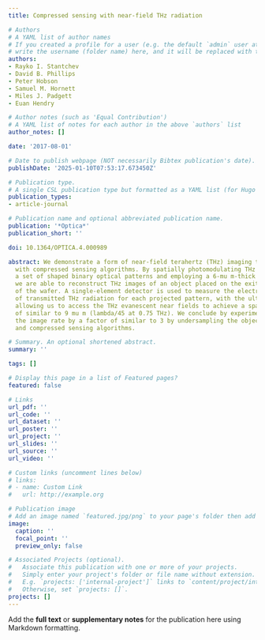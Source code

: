 ```yaml
---
title: Compressed sensing with near-field THz radiation

# Authors
# A YAML list of author names
# If you created a profile for a user (e.g. the default `admin` user at `content/authors/admin/`), 
# write the username (folder name) here, and it will be replaced with their full name and linked to their profile.
authors:
- Rayko I. Stantchev
- David B. Phillips
- Peter Hobson
- Samuel M. Hornett
- Miles J. Padgett
- Euan Hendry

# Author notes (such as 'Equal Contribution')
# A YAML list of notes for each author in the above `authors` list
author_notes: []

date: '2017-08-01'

# Date to publish webpage (NOT necessarily Bibtex publication's date).
publishDate: '2025-01-10T07:53:17.673450Z'

# Publication type.
# A single CSL publication type but formatted as a YAML list (for Hugo requirements).
publication_types:
- article-journal

# Publication name and optional abbreviated publication name.
publication: '*Optica*'
publication_short: ''

doi: 10.1364/OPTICA.4.000989

abstract: We demonstrate a form of near-field terahertz (THz) imaging that is compatible
  with compressed sensing algorithms. By spatially photomodulating THz pulses using
  a set of shaped binary optical patterns and employing a 6-mu m-thick silicon wafer,
  we are able to reconstruct THz images of an object placed on the exit interface
  of the wafer. A single-element detector is used to measure the electric field amplitude
  of transmitted THz radiation for each projected pattern, with the ultra-thin wafer
  allowing us to access the THz evanescent near fields to achieve a spatial resolution
  of similar to 9 mu m (lambda/45 at 0.75 THz). We conclude by experimentally improving
  the image rate by a factor of similar to 3 by undersampling the object with adaptive
  and compressed sensing algorithms.

# Summary. An optional shortened abstract.
summary: ''

tags: []

# Display this page in a list of Featured pages?
featured: false

# Links
url_pdf: ''
url_code: ''
url_dataset: ''
url_poster: ''
url_project: ''
url_slides: ''
url_source: ''
url_video: ''

# Custom links (uncomment lines below)
# links:
# - name: Custom Link
#   url: http://example.org

# Publication image
# Add an image named `featured.jpg/png` to your page's folder then add a caption below.
image:
  caption: ''
  focal_point: ''
  preview_only: false

# Associated Projects (optional).
#   Associate this publication with one or more of your projects.
#   Simply enter your project's folder or file name without extension.
#   E.g. `projects: ['internal-project']` links to `content/project/internal-project/index.md`.
#   Otherwise, set `projects: []`.
projects: []
---
```


Add the **full text** or **supplementary notes** for the publication here using Markdown formatting.
